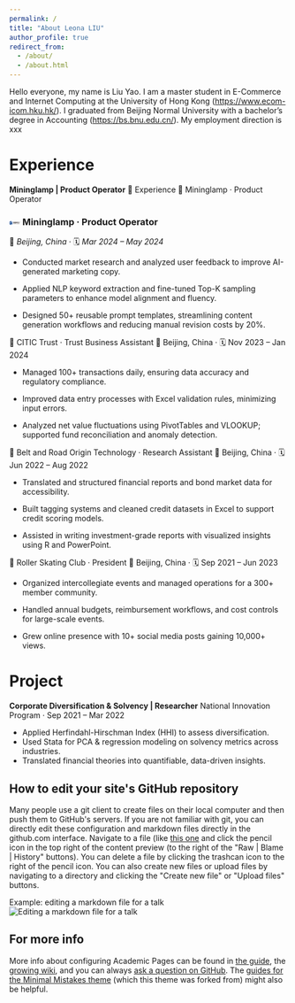 ```yaml
---
permalink: /
title: "About Leona LIU"
author_profile: true
redirect_from: 
  - /about/
  - /about.html
---
```



Hello everyone, my name is Liu Yao. I am a master student in E-Commerce and Internet Computing at the University of Hong Kong (https://www.ecom-icom.hku.hk/). I graduated from Beijing Normal University with a bachelor’s degree in Accounting (https://bs.bnu.edu.cn/).
My employment direction is xxx

Experience
======
**Mininglamp | Product Operator**
💼 Experience
🔹 Mininglamp · Product Operator
### <img src="images/mininglamp_logo.png" alt="Mininglamp" width="20"/> Mininglamp · Product Operator  
📍 *Beijing, China* ‧ 🗓️ *Mar 2024 – May 2024*

- Conducted market research and analyzed user feedback to improve AI-generated marketing copy.

- Applied NLP keyword extraction and fine-tuned Top-K sampling parameters to enhance model alignment and fluency.

- Designed 50+ reusable prompt templates, streamlining content generation workflows and reducing manual revision costs by 20%.

🔹 CITIC Trust · Trust Business Assistant
📍 Beijing, China ‧ 🗓️ Nov 2023 – Jan 2024

- Managed 100+ transactions daily, ensuring data accuracy and regulatory compliance.

- Improved data entry processes with Excel validation rules, minimizing input errors.

- Analyzed net value fluctuations using PivotTables and VLOOKUP; supported fund reconciliation and anomaly detection.

🔹 Belt and Road Origin Technology · Research Assistant
📍 Beijing, China ‧ 🗓️ Jun 2022 – Aug 2022

- Translated and structured financial reports and bond market data for accessibility.

- Built tagging systems and cleaned credit datasets in Excel to support credit scoring models.

- Assisted in writing investment-grade reports with visualized insights using R and PowerPoint.

🔹 Roller Skating Club · President
📍 Beijing, China ‧ 🗓️ Sep 2021 – Jun 2023

- Organized intercollegiate events and managed operations for a 300+ member community.

- Handled annual budgets, reimbursement workflows, and cost controls for large-scale events.

- Grew online presence with 10+ social media posts gaining 10,000+ views.




Project
======
**Corporate Diversification & Solvency | Researcher**
National Innovation Program · Sep 2021 – Mar 2022

- Applied Herfindahl-Hirschman Index (HHI) to assess diversification.
- Used Stata for PCA & regression modeling on solvency metrics across industries.
- Translated financial theories into quantifiable, data-driven insights.




How to edit your site's GitHub repository
------
Many people use a git client to create files on their local computer and then push them to GitHub's servers. If you are not familiar with git, you can directly edit these configuration and markdown files directly in the github.com interface. Navigate to a file (like [this one](https://github.com/academicpages/academicpages.github.io/blob/master/_talks/2012-03-01-talk-1.md) and click the pencil icon in the top right of the content preview (to the right of the "Raw | Blame | History" buttons). You can delete a file by clicking the trashcan icon to the right of the pencil icon. You can also create new files or upload files by navigating to a directory and clicking the "Create new file" or "Upload files" buttons. 

Example: editing a markdown file for a talk
![Editing a markdown file for a talk](/images/editing-talk.png)

For more info
------
More info about configuring Academic Pages can be found in [the guide](https://academicpages.github.io/markdown/), the [growing wiki](https://github.com/academicpages/academicpages.github.io/wiki), and you can always [ask a question on GitHub](https://github.com/academicpages/academicpages.github.io/discussions). The [guides for the Minimal Mistakes theme](https://mmistakes.github.io/minimal-mistakes/docs/configuration/) (which this theme was forked from) might also be helpful.
